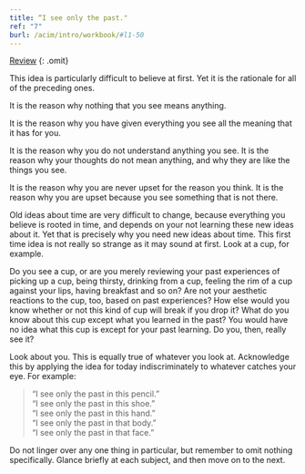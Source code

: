 ```yaml
---
title: “I see only the past."
ref: "7"
burl: /acim/intro/workbook/#l1-50
---
```


<a class="hide-review" href="/t/acim/workbook/l052/#l007">Review</a>
{: .omit}

This idea is particularly difficult to believe at first. Yet it is the
rationale for all of the preceding ones.

<div markdown="1" class="indent">
It is the reason why nothing that you see means anything.

It is the reason why you have given everything you see all the meaning
that it has for you.

It is the reason why you do not understand anything you see. It is the
reason why your thoughts do not mean anything, and why they are like the
things you see.

It is the reason why you are never upset for the reason you think. It
is the reason why you are upset because you see something
that is not there.
</div>

Old ideas about time are very difficult to change, because everything
you believe is rooted in time, and depends on your not learning these
new ideas about it. Yet that is precisely why you need new ideas about
time. This first time idea is not really so strange as it may sound at
first. Look at a cup, for example.

Do you see a cup, or are you merely reviewing your past experiences of
picking up a cup, being thirsty, drinking from a cup, feeling the rim of
a cup against your lips, having breakfast and so on? Are not your
aesthetic reactions to the cup, too, based on past experiences? How else
would you know whether or not this kind of cup will break if you drop
it? What do you know about this cup except what you learned in the past?
You would have no idea what this cup is except for your past learning.
Do you, then, really see it?

Look about you. This is equally true of whatever you look at.
Acknowledge this by applying the idea for today indiscriminately to
whatever catches your eye. For example:

> “I see only the past in this pencil.”<br/>
> “I see only the past in this shoe.”<br/>
> “I see only the past in this hand.”<br/>
> “I see only the past in that body.”<br/>
> “I see only the past in that face.”

Do not linger over any one thing in particular, but remember to omit
nothing specifically. Glance briefly at each subject, and then move on
to the next.

